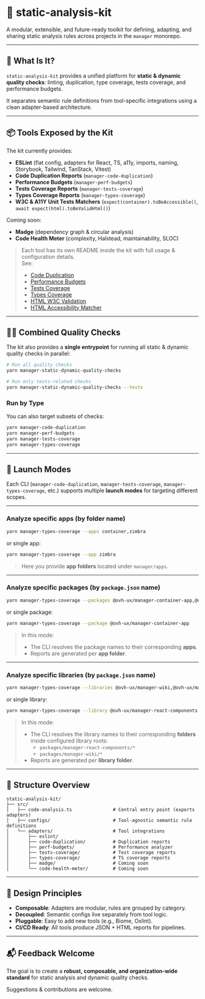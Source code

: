 # 🧪 static-analysis-kit

A modular, extensible, and future-ready toolkit for defining, adapting, and sharing static analysis rules across projects in the `manager` monorepo.

---

## 🚀 What Is It?

`static-analysis-kit` provides a unified platform for **static & dynamic quality checks**: linting, duplication, type coverage, tests coverage, and performance budgets.

It separates semantic rule definitions from tool-specific integrations using a clean adapter-based architecture.

---

## 📦 Tools Exposed by the Kit

The kit currently provides:

- **ESLint** (flat config, adapters for React, TS, a11y, imports, naming, Storybook, Tailwind, TanStack, Vitest)
- **Code Duplication Reports** (`manager-code-duplication`)
- **Performance Budgets** (`manager-perf-budgets`)
- **Tests Coverage Reports** (`manager-tests-coverage`)
- **Types Coverage Reports** (`manager-types-coverage`)
- **W3C & A11Y Unit Tests Matchers** (`expect(container).toBeAccessible()`, `await expect(html).toBeValidHtml()`)

Coming soon:
- **Madge** (dependency graph & circular analysis)
- **Code Health Meter** (complexity, Halstead, maintainability, SLOC)

> Each tool has its own README inside the kit with full usage & configuration details.  
> See:
> - [Code Duplication](src/adapters/code-duplication/README.md)
> - [Performance Budgets](src/adapters/perf-budgets/README.md)
> - [Tests Coverage](src/adapters/tests-coverage/README.md)
> - [Types Coverage](src/adapters/types-coverage/README.md)
> - [HTML W3C Validation](src/adapters/html-w3c-validation/README.md)
> - [HTML Accessibility Matcher](src/adapters/html-a11y-validation/README.md)

---

## 🧑‍💻 Combined Quality Checks

The kit also provides a **single entrypoint** for running all static & dynamic quality checks in parallel:

```bash
# Run all quality checks
yarn manager-static-dynamic-quality-checks

# Run only tests-related checks
yarn manager-static-dynamic-quality-checks --tests
```

### Run by Type

You can also target subsets of checks:

```bash
yarn manager-code-duplication
yarn manager-perf-budgets
yarn manager-tests-coverage
yarn manager-types-coverage
```

---

## 🔧 Launch Modes

Each CLI (`manager-code-duplication`, `manager-tests-coverage`, `manager-types-coverage`, etc.) supports multiple **launch modes** for targeting different scopes.

---

### Analyze specific apps (by folder name)

```bash
yarn manager-types-coverage --apps container,zimbra
```

or single app:

```bash
yarn manager-types-coverage --app zimbra
```

> Here you provide **app folders** located under `manager/apps`.

---

### Analyze specific packages (by `package.json` name)

```bash
yarn manager-types-coverage --packages @ovh-ux/manager-container-app,@ovh-ux/manager-zimbra-app
```

or single package:

```bash
yarn manager-types-coverage --package @ovh-ux/manager-container-app
```

> In this mode:
> - The CLI resolves the package names to their corresponding **apps**.
> - Reports are generated per **app folder**.

---

### Analyze specific libraries (by `package.json` name)

```bash
yarn manager-types-coverage --libraries @ovh-ux/manager-wiki,@ovh-ux/manager-react-components
```

or single library:

```bash
yarn manager-types-coverage --library @ovh-ux/manager-react-components
```

> In this mode:
> - The CLI resolves the library names to their corresponding **folders** inside configured library roots:
>   - `packages/manager-react-components/*`
>   - `packages/manager-wiki/*`
> - Reports are generated per **library folder**.

---

## 🧱 Structure Overview

```
static-analysis-kit/
├── src/
│   ├── code-analysis.ts               # Central entry point (exports adapters)
│   ├── configs/                       # Tool-agnostic semantic rule definitions
│   └── adapters/                      # Tool integrations
│       ├── eslint/                    
│       ├── code-duplication/          # Duplication reports
│       ├── perf-budgets/              # Performance analyzer
│       ├── tests-coverage/            # Test coverage reports
│       ├── types-coverage/            # TS coverage reports
│       ├── madge/                     # Coming soon
│       └── code-health-meter/         # Coming soon
```

---

## 🧠 Design Principles

- **Composable**: Adapters are modular, rules are grouped by category.
- **Decoupled**: Semantic configs live separately from tool logic.
- **Pluggable**: Easy to add new tools (e.g., Biome, Oxlint).
- **CI/CD Ready**: All tools produce JSON + HTML reports for pipelines.

---

## 📬 Feedback Welcome

The goal is to create a **robust, composable, and organization-wide standard** for static analysis and dynamic quality checks.

Suggestions & contributions are welcome.  
